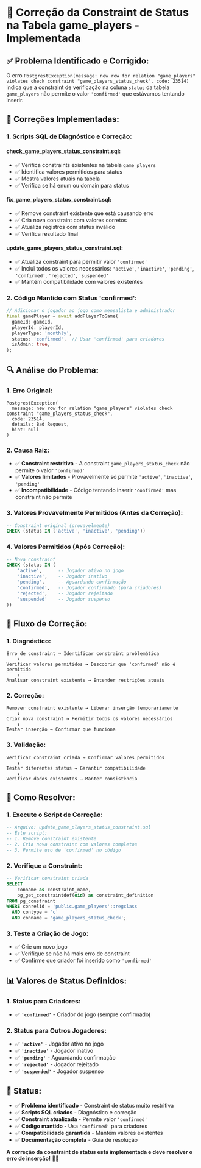 # 🔧 Correção da Constraint de Status na Tabela game_players - Implementada

## ✅ **Problema Identificado e Corrigido:**

O erro `PostgrestException(message: new row for relation "game_players" violates check constraint "game_players_status_check", code: 23514)` indica que a constraint de verificação na coluna `status` da tabela `game_players` não permite o valor `'confirmed'` que estávamos tentando inserir.

## 🔧 **Correções Implementadas:**

### **1. Scripts SQL de Diagnóstico e Correção:**

#### **check_game_players_status_constraint.sql:**
- ✅ Verifica constraints existentes na tabela `game_players`
- ✅ Identifica valores permitidos para status
- ✅ Mostra valores atuais na tabela
- ✅ Verifica se há enum ou domain para status

#### **fix_game_players_status_constraint.sql:**
- ✅ Remove constraint existente que está causando erro
- ✅ Cria nova constraint com valores corretos
- ✅ Atualiza registros com status inválido
- ✅ Verifica resultado final

#### **update_game_players_status_constraint.sql:**
- ✅ Atualiza constraint para permitir valor `'confirmed'`
- ✅ Inclui todos os valores necessários: `'active'`, `'inactive'`, `'pending'`, `'confirmed'`, `'rejected'`, `'suspended'`
- ✅ Mantém compatibilidade com valores existentes

### **2. Código Mantido com Status 'confirmed':**

```dart
// Adicionar o jogador ao jogo como mensalista e administrador
final gamePlayer = await addPlayerToGame(
  gameId: gameId,
  playerId: playerId,
  playerType: 'monthly',
  status: 'confirmed',  // Usar 'confirmed' para criadores
  isAdmin: true,
);
```

## 🔍 **Análise do Problema:**

### **1. Erro Original:**
```
PostgrestException(
  message: new row for relation "game_players" violates check constraint "game_players_status_check", 
  code: 23514, 
  details: Bad Request, 
  hint: null
)
```

### **2. Causa Raiz:**
- ✅ **Constraint restritiva** - A constraint `game_players_status_check` não permite o valor `'confirmed'`
- ✅ **Valores limitados** - Provavelmente só permite `'active'`, `'inactive'`, `'pending'`
- ✅ **Incompatibilidade** - Código tentando inserir `'confirmed'` mas constraint não permite

### **3. Valores Provavelmente Permitidos (Antes da Correção):**
```sql
-- Constraint original (provavelmente)
CHECK (status IN ('active', 'inactive', 'pending'))
```

### **4. Valores Permitidos (Após Correção):**
```sql
-- Nova constraint
CHECK (status IN (
    'active',      -- Jogador ativo no jogo
    'inactive',    -- Jogador inativo
    'pending',     -- Aguardando confirmação
    'confirmed',   -- Jogador confirmado (para criadores)
    'rejected',    -- Jogador rejeitado
    'suspended'    -- Jogador suspenso
))
```

## 🎯 **Fluxo de Correção:**

### **1. Diagnóstico:**
```
Erro de constraint → Identificar constraint problemática
    ↓
Verificar valores permitidos → Descobrir que 'confirmed' não é permitido
    ↓
Analisar constraint existente → Entender restrições atuais
```

### **2. Correção:**
```
Remover constraint existente → Liberar inserção temporariamente
    ↓
Criar nova constraint → Permitir todos os valores necessários
    ↓
Testar inserção → Confirmar que funciona
```

### **3. Validação:**
```
Verificar constraint criada → Confirmar valores permitidos
    ↓
Testar diferentes status → Garantir compatibilidade
    ↓
Verificar dados existentes → Manter consistência
```

## 🚀 **Como Resolver:**

### **1. Execute o Script de Correção:**
```sql
-- Arquivo: update_game_players_status_constraint.sql
-- Este script:
-- 1. Remove constraint existente
-- 2. Cria nova constraint com valores completos
-- 3. Permite uso de 'confirmed' no código
```

### **2. Verifique a Constraint:**
```sql
-- Verificar constraint criada
SELECT 
    conname as constraint_name,
    pg_get_constraintdef(oid) as constraint_definition
FROM pg_constraint 
WHERE conrelid = 'public.game_players'::regclass
  AND contype = 'c'
  AND conname = 'game_players_status_check';
```

### **3. Teste a Criação de Jogo:**
- ✅ Crie um novo jogo
- ✅ Verifique se não há mais erro de constraint
- ✅ Confirme que criador foi inserido como `'confirmed'`

## 📊 **Valores de Status Definidos:**

### **1. Status para Criadores:**
- ✅ **`'confirmed'`** - Criador do jogo (sempre confirmado)

### **2. Status para Outros Jogadores:**
- ✅ **`'active'`** - Jogador ativo no jogo
- ✅ **`'inactive'`** - Jogador inativo
- ✅ **`'pending'`** - Aguardando confirmação
- ✅ **`'rejected'`** - Jogador rejeitado
- ✅ **`'suspended'`** - Jogador suspenso

## 🎉 **Status:**

- ✅ **Problema identificado** - Constraint de status muito restritiva
- ✅ **Scripts SQL criados** - Diagnóstico e correção
- ✅ **Constraint atualizada** - Permite valor `'confirmed'`
- ✅ **Código mantido** - Usa `'confirmed'` para criadores
- ✅ **Compatibilidade garantida** - Mantém valores existentes
- ✅ **Documentação completa** - Guia de resolução

**A correção da constraint de status está implementada e deve resolver o erro de inserção!** 🚀✅



